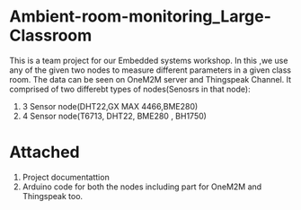 # Ambient-room-monitoring_Large-Classroom
This is a team project for our Embedded systems workshop.
In this ,we use any of the given two nodes to measure different parameters in a given class room.
The data can be seen on OneM2M server and Thingspeak Channel.
It comprised of two differebt types of nodes(Senosrs in that node):
  1. 3 Sensor node(DHT22,GX MAX 4466,BME280)
  2. 4 Sensor node(T6713, DHT22, BME280 , BH1750)
  
  
# Attached
1. Project documentattion
2. Arduino code for both the nodes including part for OneM2M and Thingspeak too.
